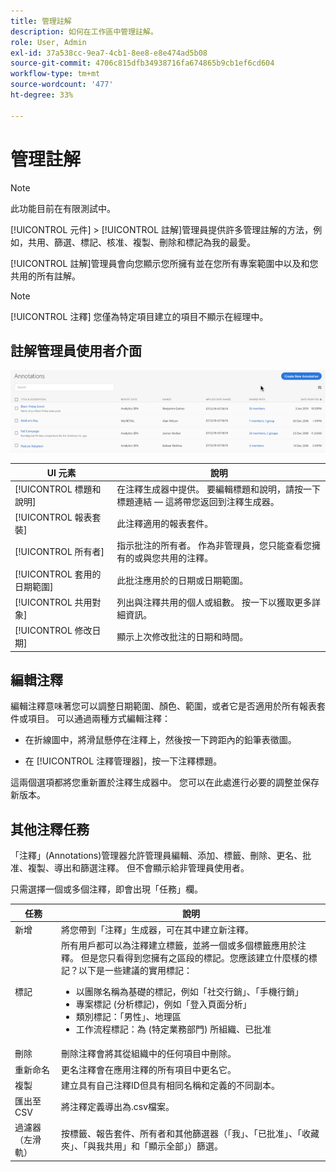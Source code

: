```yaml
---
title: 管理註解
description: 如何在工作區中管理註解。
role: User, Admin
exl-id: 37a538cc-9ea7-4cb1-8ee8-e8e474ad5b08
source-git-commit: 4706c815dfb34938716fa674865b9cb1ef6cd604
workflow-type: tm+mt
source-wordcount: '477'
ht-degree: 33%

---
```


# 管理註解

>[!NOTE]
>
>此功能目前在有限測試中。

[!UICONTROL 元件] > [!UICONTROL 註解]管理員提供許多管理註解的方法，例如，共用、篩選、標記、核准、複製、刪除和標記為我的最愛。

[!UICONTROL 註解]管理員會向您顯示您所擁有並在您所有專案範圍中以及和您共用的所有註解。

>[!NOTE]
>
>[!UICONTROL 注釋] 您僅為特定項目建立的項目不顯示在經理中。

## 註解管理員使用者介面

![](assets/annotation-mgr.png)

| UI 元素 | 說明 |
| --- | --- | 
| [!UICONTROL 標題和說明] | 在注釋生成器中提供。 要編輯標題和說明，請按一下標題連結 — 這將帶您返回到注釋生成器。 |
| [!UICONTROL 報表套裝] | 此注釋適用的報表套件。 |
| [!UICONTROL 所有者] | 指示批注的所有者。 作為非管理員，您只能查看您擁有的或與您共用的注釋。 |
| [!UICONTROL 套用的日期範圍] | 此批注應用於的日期或日期範圍。 |
| [!UICONTROL 共用對象] | 列出與注釋共用的個人或組數。 按一下以獲取更多詳細資訊。 |
| [!UICONTROL 修改日期] | 顯示上次修改批注的日期和時間。 |

## 編輯注釋

編輯注釋意味著您可以調整日期範圍、顏色、範圍，或者它是否適用於所有報表套件或項目。 可以通過兩種方式編輯注釋：

* 在折線圖中，將滑鼠懸停在注釋上，然後按一下跨距內的鉛筆表徵圖。

* 在 [!UICONTROL 注釋管理器]，按一下注釋標題。

這兩個選項都將您重新置於注釋生成器中。 您可以在此處進行必要的調整並保存新版本。

## 其他注釋任務

「注釋」(Annotations)管理器允許管理員編輯、添加、標籤、刪除、更名、批准、複製、導出和篩選注釋。 但不會顯示給非管理員使用者。

只需選擇一個或多個注釋，即會出現「任務」欄。

| 任務 | 說明 |
| --- | --- |
| 新增 | 將您帶到「注釋」生成器，可在其中建立新注釋。 |
| 標記 | 所有用戶都可以為注釋建立標籤，並將一個或多個標籤應用於注釋。 但是您只看得到您擁有之區段的標記。您應該建立什麼樣的標記？以下是一些建議的實用標記：<ul><li>以團隊名稱為基礎的標記，例如「社交行銷」、「手機行銷」</li><li>專案標記 (分析標記)，例如「登入頁面分析」</li><li>類別標記：「男性」、地理區</li><li>工作流程標記：為 (特定業務部門) 所組織、已批准</li></ul> |
| 刪除 | 刪除注釋會將其從組織中的任何項目中刪除。 |
| 重新命名 | 更名注釋會在應用注釋的所有項目中更名它。 |
| 複製 | 建立具有自己注釋ID但具有相同名稱和定義的不同副本。 |
| 匯出至 CSV | 將注釋定義導出為.csv檔案。 |
| 過濾器（左滑軌） | 按標籤、報告套件、所有者和其他篩選器（「我」、「已批准」、「收藏夾」、「與我共用」和「顯示全部」）篩選。 |
